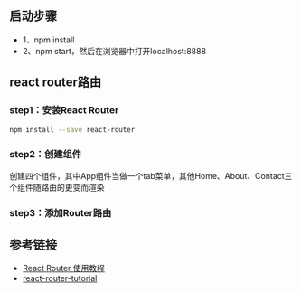 ## 启动步骤
* 1、npm install
* 2、npm start，然后在浏览器中打开localhost:8888

## react router路由

### step1：安装React Router
```bash
npm install --save react-router
```
### step2：创建组件
创建四个组件，其中App组件当做一个tab菜单，其他Home、About、Contact三个组件随路由的更变而渲染

### step3：添加Router路由

## 参考链接
* [React Router 使用教程](http://www.ruanyifeng.com/blog/2016/05/react_router.html)
* [react-router-tutorial](https://github.com/reactjs/react-router-tutorial/tree/master/lessons)
